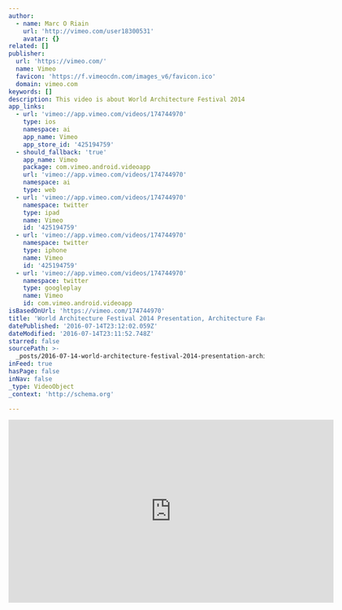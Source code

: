 ```yaml
---
author:
  - name: Marc O Riain
    url: 'http://vimeo.com/user18300531'
    avatar: {}
related: []
publisher:
  url: 'https://vimeo.com/'
  name: Vimeo
  favicon: 'https://f.vimeocdn.com/images_v6/favicon.ico'
  domain: vimeo.com
keywords: []
description: This video is about World Architecture Festival 2014
app_links:
  - url: 'vimeo://app.vimeo.com/videos/174744970'
    type: ios
    namespace: ai
    app_name: Vimeo
    app_store_id: '425194759'
  - should_fallback: 'true'
    app_name: Vimeo
    package: com.vimeo.android.videoapp
    url: 'vimeo://app.vimeo.com/videos/174744970'
    namespace: ai
    type: web
  - url: 'vimeo://app.vimeo.com/videos/174744970'
    namespace: twitter
    type: ipad
    name: Vimeo
    id: '425194759'
  - url: 'vimeo://app.vimeo.com/videos/174744970'
    namespace: twitter
    type: iphone
    name: Vimeo
    id: '425194759'
  - url: 'vimeo://app.vimeo.com/videos/174744970'
    namespace: twitter
    type: googleplay
    name: Vimeo
    id: com.vimeo.android.videoapp
isBasedOnUrl: 'https://vimeo.com/174744970'
title: 'World Architecture Festival 2014 Presentation, Architecture Factory'
datePublished: '2016-07-14T23:12:02.059Z'
dateModified: '2016-07-14T23:11:52.748Z'
starred: false
sourcePath: >-
  _posts/2016-07-14-world-architecture-festival-2014-presentation-architecture.md
inFeed: true
hasPage: false
inNav: false
_type: VideoObject
_context: 'http://schema.org'

---
```

<iframe src="https://cdn.embedly.com/widgets/media.html?src=https%3A%2F%2Fplayer.vimeo.com%2Fvideo%2F174744970&amp;url=https%3A%2F%2Fvimeo.com%2F174744970&amp;image=http%3A%2F%2Fi.vimeocdn.com%2Fvideo%2F581766246_640.jpg&amp;key=b7d04c9b404c499eba89ee7072e1c4f7&amp;type=text%2Fhtml&amp;schema=vimeo" width="640" height="360" scrolling="no" frameborder="0" allowfullscreen="" style=""></iframe>